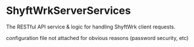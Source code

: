 # ShyftWrkServerServices
The RESTful API service &amp; logic for handling ShyftWrk client requests.

configuration file not attached for obvious reasons (password security, etc)
